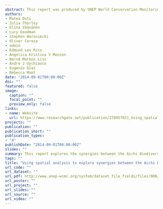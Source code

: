 ```yaml
---
abstract: This report was produced by UNEP World Conservation Monitoring Centre, as part of the REDD-PAC project under the International Climate Initiative (IKI). The Federal Ministry for the Environment, Nature Conservation, Building and Nuclear Safety supports this initiative on the basis of a decision adopted by the German Bundestag (parliament). The working session that developed the work within this report was also supported by GIZ under the project National REDD+ System Philippines, implemented by the Department for Environment and Natural Resources (DENR) and the Deutsche Gesellschaft für Internationale Zusammenarbeit (GIZ) GmbH with funding by the German Federal Ministry for the Environment, Nature Conservation, Building and Nuclear Safety (BMUB) under its International Climate Initiative.
authors:
- Matea Osti
- Julia Thorley
- Elina Väänänen
- Lucy Goodman
- Stephen Woroniecki
- Oliver Coroza
- admin
- Edmund Leo Rico
- Angelica Kristina V Monzon
- Bernd-Markus Liss
- Andre J Uychiaoco
- Eugenio Diaz
- Rebecca Mant
date: "2014-09-01T00:00:00Z"
doi: ""
featured: false
image:
  caption: ""
  focal_point: ""
  preview_only: false
links:
- name: Website
  url: https://www.researchgate.net/publication/270957021_Using_spatial_analysis_to_explore_synergies_between_the_Aichi_Biodiversity_Targets_and_REDD_in_the_Philippines_A_preliminary_analysis
projects: ""
publication: ""
publication_short: ""
publication_types:
- "4"
publishDate: "2014-09-01T00:00:00Z"
slides: ""
summary: This report explores the synergies between the Aichi Biodiversity Targets and REDD+ in the Philippines using spatial analysis.
tags: ""
title: "Using spatial analysis to explore synergies between the Aichi Biodiversity Targets and REDD+ in the Philippines: a preliminary analysis"
url_code: ""
url_dataset: ""
url_pdf: http://www.unep-wcmc.org/system/dataset_file_fields/files/000/000/261/original/Philippines_Report_141021_10mb.pdf?1414667975
url_poster: ""
url_project: ""
url_slides: ""
url_source: ""
url_video: ""
---
```

